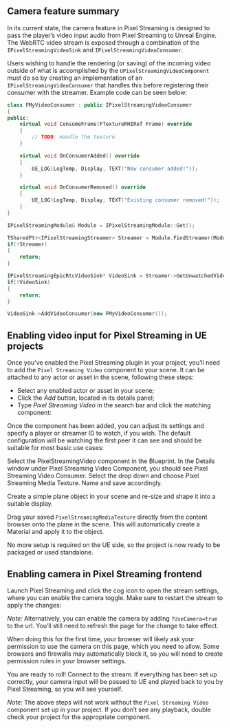 ## Camera feature summary

In its current state, the camera feature in Pixel Streaming is designed to pass the player’s video input audio from Pixel Streaming to Unreal Engine. The WebRTC video stream is exposed through a combination of the `IPixelStreamingVideoSink` and `IPixelStreamingVideoConsumer`. 

Users wishing to handle the rendering (or saving) of the incoming video outside of what is accomplished by the `UPixelStreamingVideoComponent` must do so by creating an implementation of an `IPixelStreamingVideoConsumer` that handles this before registering their consumer with the streamer. Example code can be seen below:

```c++
class FMyVideoConsumer : public IPixelStreamingVideoConsumer
{
public:
    virtual void ConsumeFrame(FTextureRHIRef Frame) override
    {
        // TODO: Handle the texture
    }

	virtual void OnConsumerAdded() override
    {
        UE_LOG(LogTemp, Display, TEXT("New consumer added!"));
    }

	virtual void OnConsumerRemoved() override
    {
        UE_LOG(LogTemp, Display, TEXT("Existing consumer removed!"));
    }
}

IPixelStreamingModule& Module = IPixelStreamingModule::Get();

TSharedPtr<IPixelStreamingStreamer> Streamer = Module.FindStreamer(Module.GetDefaultStreamerID());
if(!Streamer)
{
    return;
}

IPixelStreamingEpicRtcVideoSink* VideoSink = Streamer->GetUnwatchedVideoSink();
if(!VideoSink)
{
    return;
}

VideoSink->AddVideoConsumer(new FMyVideoConsumer()); 
```

## Enabling video input for Pixel Streaming in UE projects

Once you’ve enabled the Pixel Streaming plugin in your project, you’ll need to add the `Pixel Streaming Video` component to your scene. It can be attached to any actor or asset in the scene, following these steps:

- Select any enabled actor or asset in your scene;
- Click the *Add* button, located in its details panel;
- Type *Pixel Streaming Video* in the search bar and click the matching component:

<!-- <p align="center">
    <img src="Resources\Images\add-pixel-streaming-video-to-actor.png" alt="Add video component to actor">
</p> -->

Once the component has been added, you can adjust its settings and specify a player or streamer ID to watch, if you wish. The default configuration will be watching the first peer it can see and should be suitable for most basic use cases:

<!-- <p align="center">
    <img src="Resources\Images\settings-pixel-streaming-video.png" alt="Video Component configuration">
</p>	 -->

Select the PixelStreamingVideo component in the Blueprint. In the Details window under Pixel Streaming Video Component, you should see Pixel Streaming Video Consumer. Select the drop down and choose Pixel Streaming Media Texture. Name and save accordingly.

Create a simple plane object in your scene and re-size and shape it into a suitable display.

Drag your saved `PixelStreamingMediaTexture` directly from the content browser onto the plane in the scene. This will automatically create a Material and apply it to the object.

No more setup is required on the UE side, so the project is now ready to be packaged or used standalone.

## Enabling camera in Pixel Streaming frontend

Launch Pixel Streaming and click the cog icon to open the stream settings, where you can enable the camera toggle. Make sure to restart the stream to apply the changes:

<!-- <p align="center">
    <img src="Resources\Images\camera-toggle.png" alt="Component configuration">
</p>	 -->

*Note:* Alternatively, you can enable the camera by adding `?UseCamera=true` to the url. You’ll still need to refresh the page for the change to take effect.

When doing this for the first time, your browser will likely ask your permission to use the camera on this page, which you need to allow. Some browsers and firewalls may automatically block it, so you will need to create permission rules in your browser settings.

You are ready to roll! Connect to the stream. If everything has been set up correctly, your camera input will be passed to UE and played back to you by Pixel Streaming, so you will see yourself.

*Note:* The above steps will not work without the `Pixel Streaming Video` component set up in your project. If you don’t see any playback, double check your project for the appropriate component.
